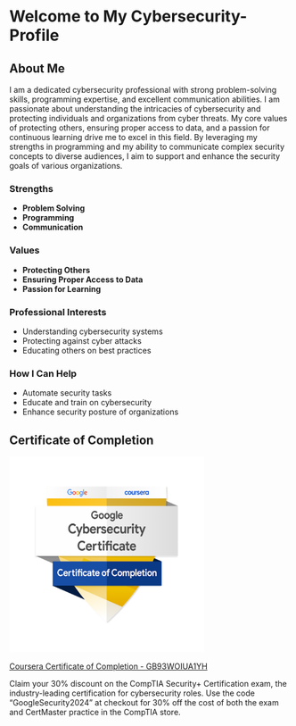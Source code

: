 # Welcome to My Cybersecurity-Profile

## About Me

I am a dedicated cybersecurity professional with strong problem-solving skills, programming expertise, and excellent communication abilities. 
I am passionate about understanding the intricacies of cybersecurity and protecting individuals and organizations from cyber threats. 
My core values of protecting others, ensuring proper access to data, and a passion for continuous learning drive me to excel in this field. 
By leveraging my strengths in programming and my ability to communicate complex security concepts to diverse audiences, 
I aim to support and enhance the security goals of various organizations.

### Strengths
- **Problem Solving**
- **Programming**
- **Communication**

### Values
- **Protecting Others**
- **Ensuring Proper Access to Data**
- **Passion for Learning**

### Professional Interests
- Understanding cybersecurity systems
- Protecting against cyber attacks
- Educating others on best practices

### How I Can Help
- Automate security tasks
- Educate and train on cybersecurity
- Enhance security posture of organizations

## Certificate of Completion
<img src="https://raw.githubusercontent.com/Brandon-Parker9/Cybersecurity-Profile/main/Certificate-of-Completion/google-cybersecurity-certificate-medium.png" width="350">

[Coursera Certificate of Completion - GB93WOIUA1YH](https://github.com/Brandon-Parker9/Cybersecurity-Profile/blob/main/Certificate-of-Completion/Coursera%20Certificate%20of%20Completion%20-%20GB93WOIUA1YH.pdf)

Claim your 30% discount on the CompTIA Security+ Certification exam, the industry-leading certification for cybersecurity roles. Use the code “GoogleSecurity2024” at checkout for 30% off the cost of both the exam and CertMaster practice in the CompTIA store.
